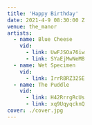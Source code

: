 ```yaml
---
title: 'Happy Birthday'
date: 2021-4-9 08:30:00 Z
venue: the_manor
artists:
  - name: Blue Cheese
    vid:
      - link: UwFJSOa76iw
      - link: SYaEjMwNeM8
  - name: Wet Specimen
    vid:
      - link: IrrR8RZ32SE
  - name: The Puddle
    vid:
      - link: H42RrrgRcUs
      - link: xq9UqyqcknQ
cover: ./cover.jpg
---
```


